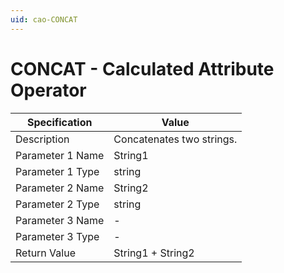 ```yaml
---
uid: cao-CONCAT
---
```


# CONCAT - Calculated Attribute Operator                                   

| Specification    | Value                     |
| ---------------- | ------------------------- |
| Description      | Concatenates two strings. |
| Parameter 1 Name | String1                   |
| Parameter 1 Type | string                    |
| Parameter 2 Name | String2                   |
| Parameter 2 Type | string                    |
| Parameter 3 Name | -                         |
| Parameter 3 Type | -                         |
| Return Value     | String1 + String2         |
